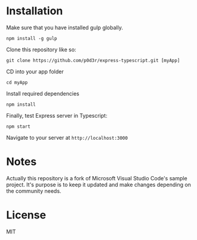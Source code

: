 # Installation
Make sure that you have installed gulp globally.

`npm install -g gulp`

Clone this repository like so:

`git clone https://github.com/p0d3r/express-typescript.git [myApp]`

CD into your app folder

`cd myApp`

Install required dependencies

`npm install`

Finally, test Express server in Typescript:

`npm start`

Navigate to your server at `http://localhost:3000`

# Notes
Actually this repository is a fork of Microsoft Visual Studio Code's sample project. 
It's purpose is to keep it updated and make changes depending on the community needs.

# License
MIT